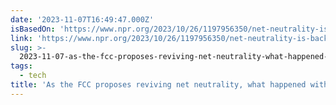 ```yaml
---
date: '2023-11-07T16:49:47.000Z'
isBasedOn: 'https://www.npr.org/2023/10/26/1197956350/net-neutrality-is-back-again-fcc'
link: 'https://www.npr.org/2023/10/26/1197956350/net-neutrality-is-back-again-fcc'
slug: >-
  2023-11-07-as-the-fcc-proposes-reviving-net-neutrality-what-happened-without-it-th
tags:
  - tech
title: 'As the FCC proposes reviving net neutrality, what happened without it? : Th'
---
```


